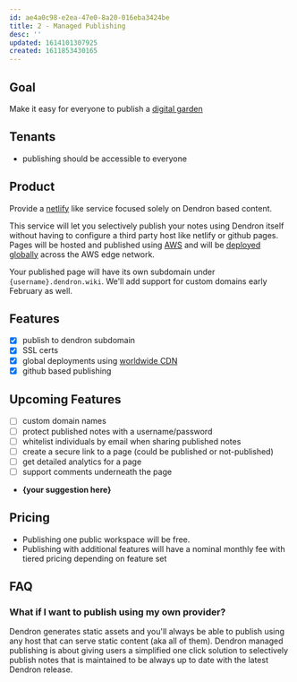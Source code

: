 ```yaml
---
id: ae4a0c98-e2ea-47e0-8a20-016eba3424be
title: 2 - Managed Publishing
desc: ''
updated: 1614101307925
created: 1611853430165
---
```


## Goal

Make it easy for everyone to publish a [digital garden](https://www.kevinslin.com/notes/30a9ec3e-d58f-44ce-8d7c-535f122f7d0b.html)

## Tenants
- publishing should be accessible to everyone

## Product

Provide a [netlify](https://www.netlify.com/) like service focused solely on Dendron based content.

This service will let you selectively publish your notes using Dendron itself without having to configure a third party host like netlify or github pages.
Pages will be hosted and published using [AWS](aws.amazon.com/) and will be [deployed globally](https://aws.amazon.com/cloudfront/features/) across the AWS edge network. 

Your published page will have its own subdomain under `{username}.dendron.wiki`. We'll add support for custom domains early February as well. 

## Features
- [x] publish to dendron subdomain
- [x] SSL certs
- [x] global deployments using [worldwide CDN](https://en.wikipedia.org/wiki/Content_delivery_network)
- [x] github based publishing

## Upcoming Features
- [ ] custom domain names
- [ ] protect published notes with a username/password
- [ ] whitelist individuals by email when sharing published notes
- [ ] create a secure link to a page (could be published or not-published)
- [ ] get detailed analytics for a page
- [ ] support comments underneath the page
- **{your suggestion here}**

## Pricing
- Publishing one public workspace will be free. 
- Publishing with additional features will have a nominal monthly fee with tiered pricing depending on feature set

## FAQ

### What if I want to publish using my own provider?

Dendron generates static assets and you'll always be able to publish using any host that can serve static content (aka all of them). Dendron managed publishing is about giving users a simplified one click solution to selectively publish notes that is maintained to be always up to date with the latest Dendron release. 

